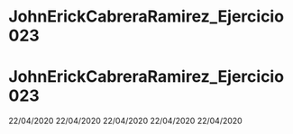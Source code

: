 # JohnErickCabreraRamirez_Ejercicio023
# JohnErickCabreraRamirez_Ejercicio023
22/04/2020
22/04/2020
22/04/2020
22/04/2020
22/04/2020
